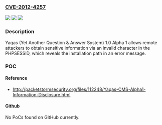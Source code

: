 ### [CVE-2012-4257](https://cve.mitre.org/cgi-bin/cvename.cgi?name=CVE-2012-4257)
![](https://img.shields.io/static/v1?label=Product&message=n%2Fa&color=blue)
![](https://img.shields.io/static/v1?label=Version&message=n%2Fa&color=blue)
![](https://img.shields.io/static/v1?label=Vulnerability&message=n%2Fa&color=brighgreen)

### Description

Yaqas (Yet Another Question & Answer System) 1.0 Alpha 1 allows remote attackers to obtain sensitive information via an invalid character in the PHPSESSID, which reveals the installation path in an error message.

### POC

#### Reference
- http://packetstormsecurity.org/files/112248/Yaqas-CMS-Alpha1-Information-Disclosure.html

#### Github
No PoCs found on GitHub currently.

